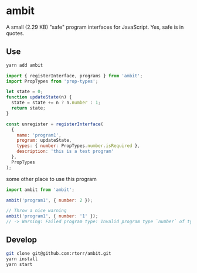 # ambit

A small (2.29 KB) "safe" program interfaces for JavaScript. Yes, safe is in quotes.

## Use

```bash
yarn add ambit
```

```javascript
import { registerInterface, programs } from 'ambit';
import PropTypes from 'prop-types';

let state = 0;
function updateState(n) {
  state = state += n ? n.number : 1;
  return state;
}

const unregister = registerInterface(
  {
    name: 'program1',
    program: updateState,
    types: { number: PropTypes.number.isRequired },
    description: 'this is a test program'
  },
  PropTypes
);
```

some other place to use this program

```javascript
import ambit from 'ambit';

ambit('program1', { number: 2 });

// Throw a nice warning
ambit('program1', { number: '1' });
// -> Warning: Failed program type: Invalid program type `number` of type `string` supplied to `program1`, expected `number`.
```

## Develop

```bash
git clone git@github.com:rtorr/ambit.git
yarn install
yarn start
```
